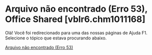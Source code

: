 
# Arquivo não encontrado (Erro 53), Office Shared [vblr6.chm1011168]

Olá! Você foi redirecionado para uma das nossas páginas de Ajuda F1. Selecione o tópico que estava procurando abaixo.

[Arquivo não encontrado (Erro 53)](http://msdn.microsoft.com/library/7161c105-4859-2b1b-bddf-b390deeb710c%28Office.15%29.aspx)
